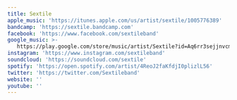 ```yaml
---
title: Sextile
apple_music: 'https://itunes.apple.com/us/artist/sextile/1005776389'
bandcamp: 'https://sextile.bandcamp.com'
facebook: 'https://www.facebook.com/sextileband'
google_music: >-
   https://play.google.com/store/music/artist/Sextile?id=Aq6rr3sejjnvcmlfnvs6lez2zty
instagram: 'https://www.instagram.com/sextileband'
soundcloud: 'https://soundcloud.com/sextile'
spotify: 'https://open.spotify.com/artist/4ReoJ2faKfdjI0plizlL56'
twitter: 'https://twitter.com/Sextileband'
website: ''
youtube: ''
---
```

